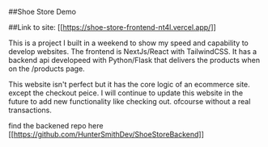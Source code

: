 ##Shoe Store Demo

##Link to site: [[https://shoe-store-frontend-nt4l.vercel.app/]]

This is a project I built in a weekend to show my speed and capability to develop websites. 
The frontend is NextJs/React with TailwindCSS. 
It has a backend api developeed with Python/Flask that delivers the products when on the /products page.

This website isn't perfect but it has the core logic of an ecommerce site. except the checkout peice. 
I will continue to update this website in the future to add new functionality like checking out. ofcourse without a real transactions.

find the backened repo here [[https://github.com/HunterSmithDev/ShoeStoreBackend]]